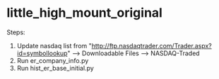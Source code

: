 # little_high_mount_original

Steps:
1. Update nasdaq list from "http://ftp.nasdaqtrader.com/Trader.aspx?id=symbollookup" --> Downloadable Files --> NASDAQ-Traded
2. Run er_company_info.py
3. Run hist_er_base_initial.py
